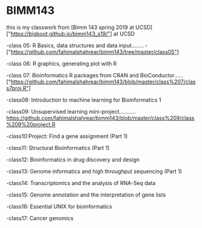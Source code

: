 # BIMM143

this is my classwork from [Bimm 143 spring 2019 at UCSD] ["https://bigboot.github.io/bimm143_s19/"] at UCSD

-class 05: R Basics, data structures and data input........
-["https://github.com/fahimalshahrear/bimm143/tree/master/class05"]

-class 06: R graphics, generating plot with R

-class 07: Bioinformatics R packages from CRAN and BioConductor...... 
["https://github.com/fahimalshahrear/bimm143/blob/master/class%207/class7proj.R"]

-class08: Introduction to machine learning for Bioinformatics 1

-class09: Unsupervised learning mini-project...........
https://github.com/fahimalshahrear/bimm143/blob/master/class%209/class%209%20project.R

-class10:Project: Find a gene assignment (Part 1) 

-class11: Structural Bioinformatics (Part 1) 

-class12: Bioinformatics in drug discovery and design

-class13: Genome informatics and high throughput sequencing (Part 1) 

-class14: Transcriptomics and the analysis of RNA-Seq data 

-class15: Genome annotation and the interpretation of gene lists 

-class16: Essential UNIX for bioinformatics 

-class17: Cancer genomics 


